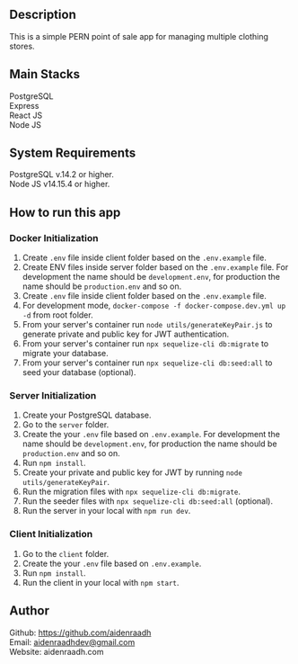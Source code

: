 ## Description

This is a simple PERN point of sale app for managing multiple clothing stores.

## Main Stacks

PostgreSQL\
Express\
React JS\
Node JS

## System Requirements

PostgreSQL v.14.2 or higher.\
Node JS v14.15.4 or higher.

## How to run this app

### Docker Initialization

1. Create `.env` file inside client folder based on the `.env.example` file.
2. Create ENV files inside server folder based on the `.env.example` file. For development the name should be `development.env`, for production the name should be `production.env` and so on.
3. Create `.env` file inside client folder based on the `.env.example` file.
5. For development mode, `docker-compose -f docker-compose.dev.yml up -d` from root folder.
4. From your server's container run `node utils/generateKeyPair.js` to generate private and public key for JWT authentication.
6. From your server's container run `npx sequelize-cli db:migrate` to migrate your database.
7. From your server's container run `npx sequelize-cli db:seed:all` to seed your database (optional).

### Server Initialization

1. Create your PostgreSQL database.
2. Go to the `server` folder.
3. Create the your `.env` file based on `.env.example`. For development the name should be `development.env`, for production the name should be `production.env` and so on.
4. Run `npm install`.
7. Create your private and public key for JWT by running `node utils/generateKeyPair`.
5. Run the migration files with `npx sequelize-cli db:migrate`.
6. Run the seeder files with `npx sequelize-cli db:seed:all` (optional).
8. Run the server in your local with `npm run dev`.

### Client Initialization

1. Go to the `client` folder.
2. Create the your `.env` file based on `.env.example`.
3. Run `npm install`.
4. Run the client in your local with `npm start`.

## Author
Github: https://github.com/aidenraadh \
Email: aidenraadhdev@gmail.com\
Website: aidenraadh.com